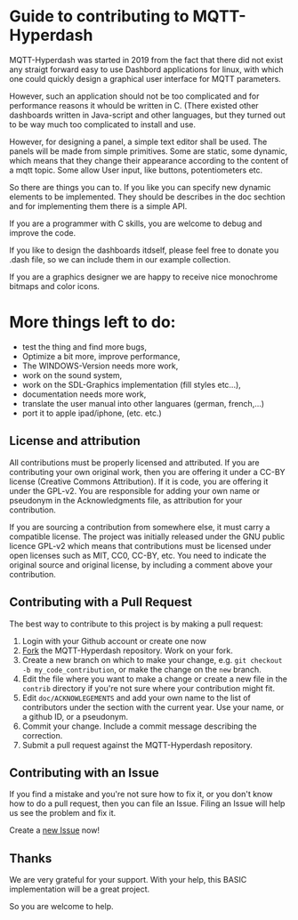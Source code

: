 Guide to contributing to MQTT-Hyperdash
=======================================

MQTT-Hyperdash was started in 2019 from the fact that there did not exist any 
straigt forward easy to use Dashbord applications for linux, with which one 
could quickly design a graphical user interface for MQTT parameters.

However, such an application should not be too complicated and for performance 
reasons it whould be written in C. (There existed other dashboards written in 
Java-script and other languages, but they turned out to be way much too 
complicated to install and use. 

However, for designing a panel, a simple text editor shall be used. 
The panels will be made from simple primitives. Some are static, some dynamic, 
which means that they change their appearance according to the content of a 
mqtt topic. Some allow User input, like buttons, potentiometers etc.

So there are things you can to. If you like you can specify new dynamic elements
to be implemented. They should be describes in the doc sechtion and for 
implementing them there is a simple API.

If you are a programmer with C skills, you are welcome to debug and improve the 
code.

If you like to design the dashboards itdself, please feel free to donate 
you .dash file, so we can include them in our example collection. 

If you are a graphics designer we are happy to receive nice monochrome 
bitmaps and color icons. 


More things left to do:
=======================
- test the thing and find more bugs,
- Optimize a bit more, improve performance,
- The WINDOWS-Version needs more work,
- work on the sound system,
- work on the SDL-Graphics implementation (fill styles etc...),
- documentation needs more work,
- translate the user manual into other languares (german, french,...)
- port it to apple ipad/iphone,
(etc. etc.)

## License and attribution

All contributions must be properly licensed and attributed. If you are contributing your own original work, then you are offering it under a CC-BY license (Creative Commons Attribution). If it is code, you are offering it under the GPL-v2. You are responsible for adding your own name or pseudonym in the Acknowledgments file, as attribution for your contribution.

If you are sourcing a contribution from somewhere else, it must carry a compatible license. The project was initially released under the GNU public licence GPL-v2 which means that contributions must be licensed under open licenses such as MIT, CC0, CC-BY, etc. You need to indicate the original source and original license, by including a comment above your contribution. 


## Contributing with a Pull Request

The best way to contribute to this project is by making a pull request:

1. Login with your Github account or create one now
2. [Fork](https://github.com/kollokollo/MQTT-Hyperdash#fork-destination-box) the MQTT-Hyperdash repository. Work on your fork.
3. Create a new branch on which to make your change, e.g.
`git checkout -b my_code_contribution`, or make the change on the `new` branch.
4. Edit the file where you want to make a change or create a new file in the `contrib` directory if you're not sure where your contribution might fit.
5. Edit `doc/ACKNOWLEGEMENTS` and add your own name to the list of contributors under the section with the current year. Use your name, or a github ID, or a pseudonym.
6. Commit your change. Include a commit message describing the correction.
7. Submit a pull request against the MQTT-Hyperdash repository.



## Contributing with an Issue

If you find a mistake and you're not sure how to fix it, or you don't know how to do a pull request, then you can file an Issue. Filing an Issue will help us see the problem and fix it.

Create a [new Issue](https://github.com/kollokollo/MQTT-Hyperdash/issues/new) now!



## Thanks

We are very grateful for your support. With your help, this BASIC implementation will be a great project. 


So you are welcome to help.
